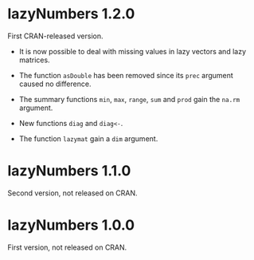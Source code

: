 # lazyNumbers 1.2.0

First CRAN-released version.

* It is now possible to deal with missing values in lazy vectors and lazy matrices.

* The function `asDouble` has been removed since its `prec` argument caused no difference.

* The summary functions `min`, `max`, `range`, `sum` and `prod` gain the `na.rm` argument.

* New functions `diag` and `diag<-`.

* The function `lazymat` gain a `dim` argument.


# lazyNumbers 1.1.0

Second version, not released on CRAN.


# lazyNumbers 1.0.0

First version, not released on CRAN.
